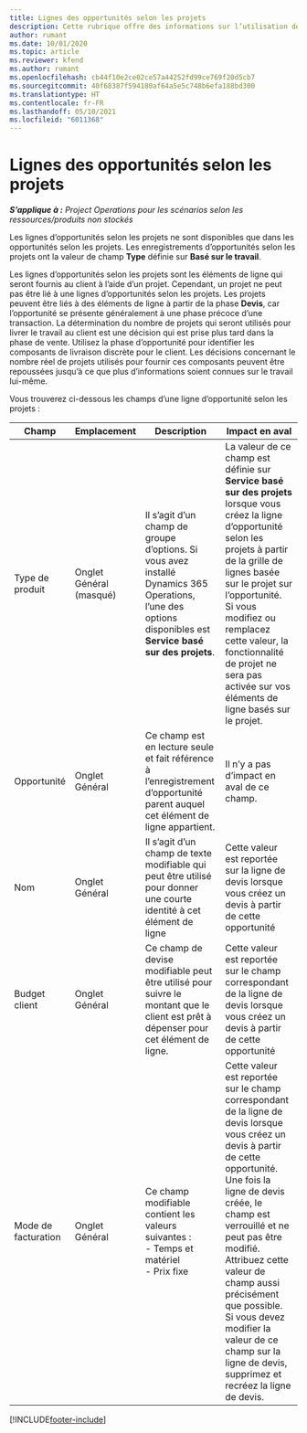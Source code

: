 ```yaml
---
title: Lignes des opportunités selon les projets
description: Cette rubrique offre des informations sur l’utilisation des lignes d’opportunités selon les projets.
author: rumant
ms.date: 10/01/2020
ms.topic: article
ms.reviewer: kfend
ms.author: rumant
ms.openlocfilehash: cb44f10e2ce02ce57a44252fd99ce769f20d5cb7
ms.sourcegitcommit: 40f68387f594180af64a5e5c748b6efa188bd300
ms.translationtype: HT
ms.contentlocale: fr-FR
ms.lasthandoff: 05/10/2021
ms.locfileid: "6011368"
---
```

# <a name="project-based-opportunity-lines"></a>Lignes des opportunités selon les projets

_**S’applique à :** Project Operations pour les scénarios selon les ressources/produits non stockés_


Les lignes d’opportunités selon les projets ne sont disponibles que dans les opportunités selon les projets. Les enregistrements d’opportunités selon les projets ont la valeur de champ **Type** définie sur **Basé sur le travail**.

Les lignes d’opportunités selon les projets sont les éléments de ligne qui seront fournis au client à l’aide d’un projet. Cependant, un projet ne peut pas être lié à une lignes d’opportunités selon les projets. Les projets peuvent être liés à des éléments de ligne à partir de la phase **Devis**, car l’opportunité se présente généralement à une phase précoce d’une transaction. La détermination du nombre de projets qui seront utilisés pour livrer le travail au client est une décision qui est prise plus tard dans la phase de vente. Utilisez la phase d’opportunité pour identifier les composants de livraison discrète pour le client. Les décisions concernant le nombre réel de projets utilisés pour fournir ces composants peuvent être repoussées jusqu’à ce que plus d’informations soient connues sur le travail lui-même.

Vous trouverez ci-dessous les champs d’une ligne d’opportunité selon les projets :

| **Champ** | **Emplacement** | **Description** | **Impact en aval** |
| --- | --- | --- | --- |
| Type de produit | Onglet Général (masqué) | Il s’agit d’un champ de groupe d’options. Si vous avez installé Dynamics 365 Operations, l’une des options disponibles est **Service basé sur des projets**.  | La valeur de ce champ est définie sur **Service basé sur des projets** lorsque vous créez la ligne d’opportunité selon les projets à partir de la grille de lignes basée sur le projet sur l’opportunité. <br> Si vous modifiez ou remplacez cette valeur, la fonctionnalité de projet ne sera pas activée sur vos éléments de ligne basés sur le projet. |
| Opportunité | Onglet Général | Ce champ est en lecture seule et fait référence à l’enregistrement d’opportunité parent auquel cet élément de ligne appartient. | Il n’y a pas d’impact en aval de ce champ. |
| Nom | Onglet Général | Il s’agit d’un champ de texte modifiable qui peut être utilisé pour donner une courte identité à cet élément de ligne | Cette valeur est reportée sur la ligne de devis lorsque vous créez un devis à partir de cette opportunité |
| Budget client | Onglet Général | Ce champ de devise modifiable peut être utilisé pour suivre le montant que le client est prêt à dépenser pour cet élément de ligne. | Cette valeur est reportée sur le champ correspondant de la ligne de devis lorsque vous créez un devis à partir de cette opportunité |
| Mode de facturation | Onglet Général | Ce champ modifiable contient les valeurs suivantes :</br>- Temps et matériel</br>- Prix fixe | Cette valeur est reportée sur le champ correspondant de la ligne de devis lorsque vous créez un devis à partir de cette opportunité. Une fois la ligne de devis créée, le champ est verrouillé et ne peut pas être modifié. Attribuez cette valeur de champ aussi précisément que possible. Si vous devez modifier la valeur de ce champ sur la ligne de devis, supprimez et recréez la ligne de devis. |


[!INCLUDE[footer-include](../includes/footer-banner.md)]